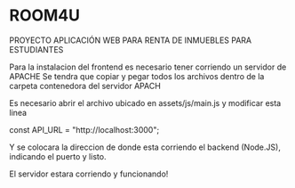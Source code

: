 # ROOM4U
 PROYECTO APLICACIÓN WEB PARA RENTA DE INMUEBLES PARA ESTUDIANTES

 
Para la instalacion del frontend es necesario tener corriendo un servidor de APACHE Se tendra que copiar y pegar todos los archivos dentro de la carpeta contenedora del servidor APACH

Es necesario abrir el archivo ubicado en assets/js/main.js y modificar esta linea

const API_URL = "http://localhost:3000";

Y se colocara la direccion de donde esta corriendo el backend (Node.JS), indicando el puerto y listo.

El servidor estara corriendo y funcionando!

